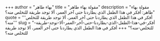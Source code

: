 +++
author = "بهاء طاهر"
title = "مقولة بهاء طاهر"
description = "مقولة بهاء طاهر: أفكر في هذا الطفل الذي يطاردنا حتى آخر العمر، ألا توجد طريقة للتخلص منه؟"
quote = '''أفكر في هذا الطفل الذي يطاردنا حتى آخر العمر، ألا توجد طريقة للتخلص منه؟'''
slug = "أفكر-في-هذا-الطفل-الذي-يطاردنا-حتى-آخر-العمر-ألا-توجد-طريقة-للتخلص-منه؟"
+++
أفكر في هذا الطفل الذي يطاردنا حتى آخر العمر، ألا توجد طريقة للتخلص منه؟
